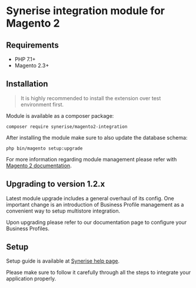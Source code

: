 # Synerise integration module for Magento 2

## Requirements
 * PHP 7.1+
 * Magento 2.3+ 

## Installation

> It is highly recommended to install the extension over test environment first.

Module is available as a composer package:

`composer require synerise/magento2-integration`

After installing the module make sure to also update the database schema:

`php bin/magento setup:upgrade`

For more information regarding module management please refer with [Magento 2 documentation](https://devdocs.magento.com/cloud/howtos/install-components.html).

## Upgrading to version 1.2.x
Latest module upgrade includes a general overhaul of its config. One important change is an introduction of Business Profile management as a convenient way to setup multistore integration. 

Upon upgrading please refer to our documentation page to configure your Business Profiles. 

## Setup
Setup guide is available at [Synerise help page](https://help.synerise.com/docs/settings/tool/magento-integration/). 

Please make sure to follow it carefully through all the steps to integrate your application properly.